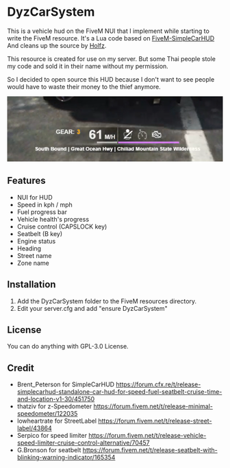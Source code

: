 # DyzCarSystem
This is a vehicle hud on the FiveM NUI that I implement while starting to write the FiveM resource. It's a Lua code based on [FiveM-SimpleCarHUD](https://github.com/bepo13/FiveM-SimpleCarHUD) And cleans up the source by [Holfz](https://github.com/Holfz).

This resource is created for use on my server. But some Thai people stole my code and sold it in their name without my permission.

So I decided to open source this HUD because I don't want to see people would have to waste their money to the thief anymore.

![UI](https://github.com/Dyztiny-Project/DyzCarSystem/blob/master/docs/UI.png?raw=true)

## Features
* NUI for HUD
* Speed in kph / mph
* Fuel progress bar
* Vehicle health's progress
* Cruise control (CAPSLOCK key)
* Seatbelt (B key)
* Engine status
* Heading
* Street name
* Zone name

## Installation
1. Add the DyzCarSystem folder to the FiveM resources directory.
2. Edit your server.cfg and add "ensure DyzCarSystem"

## License
You can do anything with GPL-3.0 License.

## Credit
* Brent_Peterson for SimpleCarHUD https://forum.cfx.re/t/release-simplecarhud-standalone-car-hud-for-speed-fuel-seatbelt-cruise-time-and-location-v1-30/451750
* thatziv for z-Speedometer https://forum.fivem.net/t/release-minimal-speedometer/122035
* lowheartrate for StreetLabel https://forum.fivem.net/t/release-street-label/43864
* Serpico for speed limiter https://forum.fivem.net/t/release-vehicle-speed-limiter-cruise-control-alternative/70457
* G.Bronson for seatbelt https://forum.fivem.net/t/release-seatbelt-with-blinking-warning-indicator/165354
